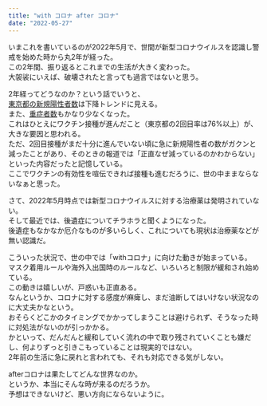 ```yaml
---
title: "with コロナ after コロナ"
date: "2022-05-27"
---
```


いまこれを書いているのが2022年5月で、世間が新型コロナウイルスを認識し警戒を始めた時から丸2年が経った。</br>
この2年間、振り返るとこれまでの生活が大きく変わった。</br>
大袈裟にいえば、破壊されたと言っても過言ではないと思う。</br>

2年経ってどうなのか？という話でいうと、</br>
[東京都の新規陽性者数](https://stopcovid19.metro.tokyo.lg.jp/cards/number-of-confirmed-cases)は下降トレンドに見える。</br>
また、[重症者数](https://stopcovid19.metro.tokyo.lg.jp/cards/medical-care-summary)もかなり少なくなった。</br>
これはひとえにワクチン接種が進んだこと（東京都の2回目率は76%以上）が、大きな要因と思われる。</br>
ただ、2回目接種がまだ十分に進んでいない頃に急に新規陽性者の数がガクンと減ったことがあり、そのときの報道では「正直なぜ減っているのかわからない」といった内容だったと記憶している。</br>
ここでワクチンの有効性を喧伝できれば接種も進むだろうに、世の中ままならないなぁと思った。</br>

さて、2022年5月時点では新型コロナウイルスに対する治療薬は発明されていない。</br>
そして最近では、後遺症についてチラホラと聞くようになった。</br>
後遺症もなかなか厄介なものが多いらしく、これについても現状は治療薬などが無い認識だ。</br>

こういった状況で、世の中では「withコロナ」に向けた動きが始まっている。</br>
マスク着用ルールや海外入出国時のルールなど、いろいろと制限が緩和され始めている。</br>
この動きは嬉しいが、戸惑いも正直ある。</br>
なんというか、コロナに対する感度が麻痺し、まだ油断してはいけない状況なのに大丈夫かなという。</br>
おそらくどこかのタイミングでかかってしまうことは避けられず、そうなった時に対処法がないのが引っかかる。</br>
かといって、だんだんと緩和していく流れの中で取り残されていくことも嫌だし、何よりずっと引きこもっていることは現実的ではない。</br>
2年前の生活に急に戻れと言われても、それも対応できる気がしない。</br>

afterコロナは果たしてどんな世界なのか。</br>
というか、本当にそんな時が来るのだろうか。</br>
予想はできないけど、悪い方向にならないように。</br>

